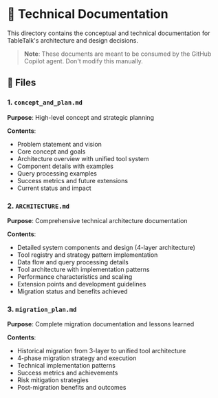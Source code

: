 # 📁 Technical Documentation

This directory contains the conceptual and technical documentation for TableTalk's architecture and design decisions.

> **Note**: These documents are meant to be consumed by the GitHub Copilot agent. Don't modify this manually. 

## 📄 Files

### 1. `concept_and_plan.md`
**Purpose**: High-level concept and strategic planning

**Contents**:
- Problem statement and vision
- Core concept and goals  
- Architecture overview with unified tool system
- Component details with examples
- Query processing examples
- Success metrics and future extensions
- Current status and impact

### 2. `ARCHITECTURE.md`
**Purpose**: Comprehensive technical architecture documentation

**Contents**:
- Detailed system components and design (4-layer architecture)
- Tool registry and strategy pattern implementation
- Data flow and query processing details
- Tool architecture with implementation patterns
- Performance characteristics and scaling
- Extension points and development guidelines
- Migration status and benefits achieved

### 3. `migration_plan.md`
**Purpose**: Complete migration documentation and lessons learned

**Contents**:
- Historical migration from 3-layer to unified tool architecture
- 4-phase migration strategy and execution
- Technical implementation patterns
- Success metrics and achievements
- Risk mitigation strategies
- Post-migration benefits and outcomes